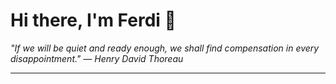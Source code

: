 <h1>Hi there, I'm Ferdi 👋</h1>

<p><em>
  "If we will be quiet and ready enough, we shall find compensation in every disappointment." — Henry David Thoreau
</em></p>

---
